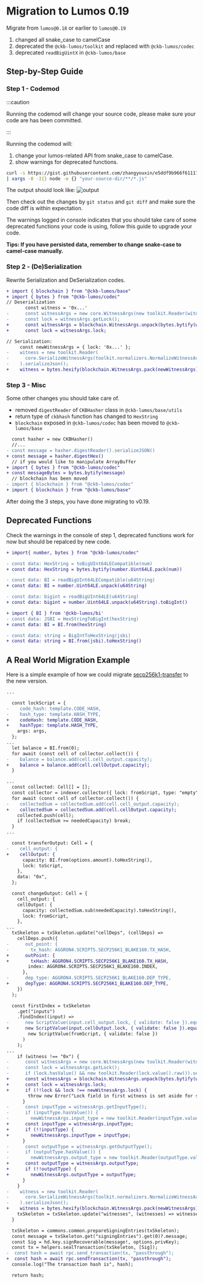 # Migration to Lumos 0.19

Migrate from `lumos@0.18` or earlier to `lumos@0.19`

1. changed all snake_case to camelCase
2. deprecated the `@ckb-lumos/toolkit` and replaced with `@ckb-lumos/codec`
3. deprecated `readBigUintX` in `@ckb-lumos/base`

## Step-by-Step Guide

### Step 1 - Codemod

:::caution

Running the codemod will change your source code, please make sure your code are has been committed.

:::

Running the codemod will:

1. change your lumos-related API from snake_case to camelCase.
2. show warnings for deprecated functions.

```sh
curl -s https://gist.githubusercontent.com/zhangyouxin/e5ddf9b966f611173a01d6c98715c931/raw \
| xargs -0 -I{} node -e {} "your-source-dir/**/*.js"
```

The output should look like: ![output](../../assets/codemod-ouput.png)

Then check out the changes by `git status` and `git diff` and make sure the code diff is within expectation.

The warnings logged in console indicates that you should take care of some deprecated functions your code is using, follow this guide to upgrade your code.

**Tips: If you have persisted data, remember to change snake-case to camel-case manually.**

### Step 2 - (De)Serialization

Rewrite Serialization and DeSerialization codes.

```diff
+ import { blockchain } from "@ckb-lumos/base"
+ import { bytes } from "@ckb-lumos/codec"
// Deserialization
       const witness = '0x...'
-      const witnessArgs = new core.WitnessArgs(new toolkit.Reader(witness));
-      const lock = witnessArgs.getLock();
+      const witnessArgs = blockchain.WitnessArgs.unpack(bytes.bytify(witness))
+      const lock = witnessArgs.lock;

// Serialization:
     const newWitnessArgs = { lock: '0x...' };
-    witness = new toolkit.Reader(
-      core.SerializeWitnessArgs(toolkit.normalizers.NormalizeWitnessArgs(newWitnessArgs))
-    ).serializeJson();
+    witness = bytes.hexify(blockchain.WitnessArgs.pack(newWitnessArgs))
```

### Step 3 - Misc

Some other changes you should take care of.

- removed `digestReader` of `CKBHasher` class in `@ckb-lumos/base/utils`
- return type of `ckbhash` function has changed to `HexString`
- `blockchain` exposed in `@ckb-lumos/codec` has been moved to `@ckb-lumos/base`

```diff
  const hasher = new CKBHasher()
  //...
- const message = hasher.digestReader().serializeJSON()
+ const message = hasher.digestHex()
  // if you would like to manipulate ArrayBuffer
+ import { bytes } from "@ckb-lumos/codec"
+ const messageBytes = bytes.bytify(message)
  // blockchain has been moved
- import { blockchain } from "@ckb-lumos/codec"
+ import { blockchain } from "@ckb-lumos/base"
```

After doing the 3 steps, you have done migrating to v0.19.

## Deprecated Functions

Check the warnings in the console of step 1,  deprecated functions work for now but should be repalced by new code.

```diff
+ import{ number, bytes } from "@ckb-lumos/codec"

- const data: HexString = toBigUInt64LECompatible(num)
+ const data: HexString = bytes.bytify(number.Uint64LE.pack(num))

- const data: BI = readBigUInt64LECompatible(u64String)
+ const data: BI = number.Uint64LE.unpack(u64String)

- const data: bigint = readBigUInt64LE(u64String)
+ const data: bigint = number.Uint64LE.unpack(u64String).toBigInt()

+ import { BI } from '@ckb-lumos/bi'
- const data: JSBI = HexStringToBigInt(hexString)
+ const data: BI = BI.from(hexString)

- const data: string = BigIntToHexString(jsbi)
+ const data: string = BI.from(jsbi).toHexString()
```

## A Real World Migration Example

Here is a simple example of how we could migrate [secp256k1-transfer](https://github.com/nervosnetwork/lumos/blob/1669bf527c/examples/secp256k1-transfer/lib.ts) to the new version.

```diff
...

  const lockScript = {
-    code_hash: template.CODE_HASH,
-    hash_type: template.HASH_TYPE,
+    codeHash: template.CODE_HASH,
+    hashType: template.HASH_TYPE,
    args: args,
  };
...
  let balance = BI.from(0);
  for await (const cell of collector.collect()) {
-    balance = balance.add(cell.cell_output.capacity);
+    balance = balance.add(cell.cellOutput.capacity);
  }

...
  const collected: Cell[] = [];
  const collector = indexer.collector({ lock: fromScript, type: "empty" });
  for await (const cell of collector.collect()) {
-    collectedSum = collectedSum.add(cell.cell_output.capacity);
+    collectedSum = collectedSum.add(cell.cellOutput.capacity);
    collected.push(cell);
    if (collectedSum >= neededCapacity) break;
  }
...

  const transferOutput: Cell = {
-    cell_output: {
+    cellOutput: {
      capacity: BI.from(options.amount).toHexString(),
      lock: toScript,
    },
    data: "0x",
  };

  const changeOutput: Cell = {
    cell_output: {
    cellOutput: {
      capacity: collectedSum.sub(neededCapacity).toHexString(),
      lock: fromScript,
    },
...
  txSkeleton = txSkeleton.update("cellDeps", (cellDeps) =>
    cellDeps.push({
-      out_point: {
-        tx_hash: AGGRON4.SCRIPTS.SECP256K1_BLAKE160.TX_HASH,
+      outPoint: {
+        txHash: AGGRON4.SCRIPTS.SECP256K1_BLAKE160.TX_HASH,
        index: AGGRON4.SCRIPTS.SECP256K1_BLAKE160.INDEX,
      },
-      dep_type: AGGRON4.SCRIPTS.SECP256K1_BLAKE160.DEP_TYPE,
+      depType: AGGRON4.SCRIPTS.SECP256K1_BLAKE160.DEP_TYPE,
    })
  );

  const firstIndex = txSkeleton
    .get("inputs")
    .findIndex((input) =>
-      new ScriptValue(input.cell_output.lock, { validate: false }).equals(
+      new ScriptValue(input.cellOutput.lock, { validate: false }).equals(
        new ScriptValue(fromScript, { validate: false })
      )
    );
...
    if (witness !== "0x") {
-      const witnessArgs = new core.WitnessArgs(new toolkit.Reader(witness));
-      const lock = witnessArgs.getLock();
-      if (lock.hasValue() && new toolkit.Reader(lock.value().raw()).serializeJson() !== newWitnessArgs.lock) {
+      const witnessArgs = blockchain.WitnessArgs.unpack(bytes.bytify(witness))
+      const lock = witnessArgs.lock;
+      if (!!lock && lock !== newWitnessArgs.lock) {
        throw new Error("Lock field in first witness is set aside for signature!");
      }
-      const inputType = witnessArgs.getInputType();
-      if (inputType.hasValue()) {
-        newWitnessArgs.input_type = new toolkit.Reader(inputType.value().raw()).serializeJson();
+      const inputType = witnessArgs.inputType;
+      if (!!inputType) {
+        newWitnessArgs.inputType = inputType;
      }
-      const outputType = witnessArgs.getOutputType();
-      if (outputType.hasValue()) {
-        newWitnessArgs.output_type = new toolkit.Reader(outputType.value().raw()).serializeJson();
+      const outputType = witnessArgs.outputType;
+      if (!!outputType) {
+        newWitnessArgs.outputType = outputType;
      }
    }
-    witness = new toolkit.Reader(
-      core.SerializeWitnessArgs(toolkit.normalizers.NormalizeWitnessArgs(newWitnessArgs))
-    ).serializeJson();
+    witness = bytes.hexify(blockchain.WitnessArgs.pack(newWitnessArgs))
    txSkeleton = txSkeleton.update("witnesses", (witnesses) => witnesses.set(firstIndex, witness));
  }

  txSkeleton = commons.common.prepareSigningEntries(txSkeleton);
  const message = txSkeleton.get("signingEntries").get(0)?.message;
  const Sig = hd.key.signRecoverable(message!, options.privKey);
  const tx = helpers.sealTransaction(txSkeleton, [Sig]);
-  const hash = await rpc.send_transaction(tx, "passthrough");
+  const hash = await rpc.sendTransaction(tx, "passthrough");
  console.log("The transaction hash is", hash);

  return hash;
```
